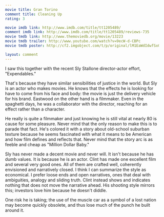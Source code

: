 ```yaml
---
movie title: Gran Torino
comment title: Cleaning Up
rating: 3

movie imdb link: http://www.imdb.com/title/tt1205489/
comment imdb link: http://www.imdb.com/title/tt1205489/reviews-735
movie tmdb link: http://www.themoviedb.org/movie/13223
movie tmdb trailer: http://www.youtube.com/watch?v=9ecW-d-CBPc
movie tmdb poster: http://cf2.imgobject.com/t/p/original/lM1EaWdIdwfSxG50HinOLGmXLih.jpg

layout: comment
---
```


I saw this together with the recent Sly Stallone director-actor effort, "Expendables." 

That's because they have similar sensibilities of justice in the world. But Sly is an actor who makes movies. He knows that the effects he is looking for have to come from his face and body: the movie is just the delivery vehicle for his brand. Eastwood on the other hand is a filmmaker. Even in the spaghetti days, he was a collaborator with the director, reaching for an effect rather than a character.

He really is quite a filmmaker and just knowing he is still vital at nearly 80 is cause for some pleasure. Never mind that the only reason to make this is to parade that fact. He's colored it with a story about old-school suburban texture because he seems fascinated with what it means to be American and how film defines and reflects that. Never mind that the story arc is as feeble and cheap as "Million Dollar Baby."

Sly has never made a decent movie and never will. It isn't because he has dumb values. It is because he is an actor. Clint has made one excellent film and several very good ones. All of them are crafted well, coherently envisioned and narratively closed. I think I can summarize the style as economical. I prefer loose ends and open narratives, ones that deal with ambiguities, analogy and sliding truth. Clint instead shows and indicates nothing that does not move the narrative ahead. His shooting style mirrors this; investors love him because he doesn't diddle.

One risk he is taking; the use of the muscle car as a symbol of a lost nation may become quickly obsolete, and thus lose much of the punch he built around it.